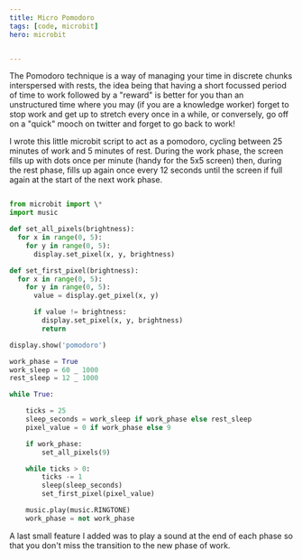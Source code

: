```yaml
---
title: Micro Pomodoro
tags: [code, microbit]
hero: microbit


---
```


The Pomodoro technique is a way of managing your time in discrete chunks interspersed with rests, the idea being that
having a short focussed period of time to work followed by a "reward" is better for you than an unstructured time where
you may (if you are a knowledge worker) forget to stop work and get up to stretch every once in a while, or conversely,
go off on a "quick" mooch on twitter and forget to go back to work!

I wrote this little microbit script to act as a pomodoro, cycling between 25 minutes of work and 5 minutes of rest. During
the work phase, the screen fills up with dots once per minute (handy for the 5x5 screen) then, during the rest phase, fills
up again once every 12 seconds until the screen if full again at the start of the next work phase.

```python

from microbit import \*
import music

def set_all_pixels(brightness):
  for x in range(0, 5):
    for y in range(0, 5):
      display.set_pixel(x, y, brightness)

def set_first_pixel(brightness):
  for x in range(0, 5):
    for y in range(0, 5):
      value = display.get_pixel(x, y)

      if value != brightness:
        display.set_pixel(x, y, brightness)
        return

display.show('pomodoro')

work_phase = True
work_sleep = 60 _ 1000
rest_sleep = 12 _ 1000

while True:

    ticks = 25
    sleep_seconds = work_sleep if work_phase else rest_sleep
    pixel_value = 0 if work_phase else 9

    if work_phase:
        set_all_pixels(9)

    while ticks > 0:
        ticks -= 1
        sleep(sleep_seconds)
        set_first_pixel(pixel_value)

    music.play(music.RINGTONE)
    work_phase = not work_phase

```

A last small feature I added was to play a sound at the end of each phase so that you don't miss
the transition to the new phase of work.
